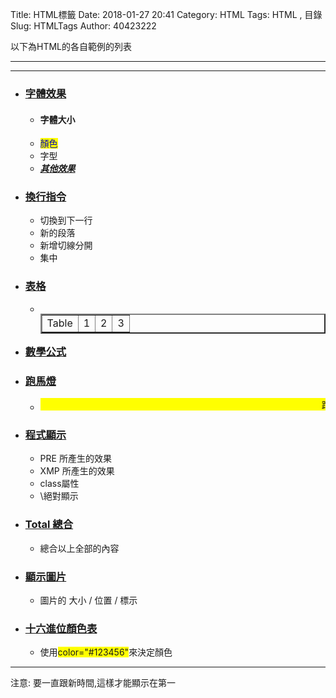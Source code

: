 Title: HTML標籤
Date: 2018-01-27 20:41
Category: HTML
Tags: HTML , 目錄
Slug: HTMLTags
Author: 40423222

以下為HTML的各自範例的列表

<!-- PELICAN_END_SUMMARY -->
<!-- 從2017springcd_hw複製過來 -->
<hr>

<!-- 20170608-20170923-20171112-20180127 -->

<hr>

<ul>
<li><h3> <a href="https://40423222.github.io/HTML/blog/Font.html"><b>字體效果</b></a></h3>
<ul>
<li><h4>字體大小</h4>
<li><span style="background-color: #ffff00"><font color="#RRGGBB">顏色</font></span>
<li><font face="標楷體">字型</font>
<li><b><i><u>其他效果</u></i></b>
</ul>
<li><h3> <a href="https://40423222.github.io/HTML/blog/Paragraphs.html"><b>換行指令</b></a></h3>
<ul>
<li>切換到下一行
<li>新的段落
<li>新增切線分開
<li>集中
</ul>
<li><h3> <a href="https://40423222.github.io/HTML/blog/Table.html"><b>表格</b></a></h3>
<ul>
<li><table border="2" width="15%" align="left">
<td align="center">Table</td>
<td align="center">1</td>
<td align="center">2</td>
<td align="center">3</td>
</table>
</ul>
<li><h3> <a href="https://40423222.github.io/HTML/blog/Formula.html"><b>數學公式</b></a></h3>
<li><h3> <a href="https://40423222.github.io/HTML/blog/ScrollingText.html"><b>跑馬燈</b></a></h3>
<ul>
<li><marquee direction=left  bgcolor="#ffff00" behavior=scroll    scrollamount=10 scrolldelay=100>跑馬燈 跑馬燈 跑馬燈 跑馬燈 跑馬燈 跑馬燈 跑馬燈 跑馬燈 跑馬燈 跑馬燈 跑馬燈 跑馬燈 跑馬燈 跑馬燈 跑馬燈 跑馬燈 跑馬燈 跑馬燈 跑馬燈 跑馬燈</marquee> 
</ul>
<li><h3> <a href="https://40423222.github.io/HTML/blog/ShowCode.html"><b>程式顯示</b></a></h3>
<ul>
<li>PRE 所產生的效果
<li>XMP 所產生的效果
<li>class屬性
<li>\絕對顯示
</ul>
<li><h3> <a href="https://40423222.github.io/HTML/blog/Total.html"><b>Total 總合</b></a></h3>
<ul>
<li>總合以上全部的內容
</ul>
<li><h3> <a href="https://40423222.github.io/HTML/blog/ShowImg.html"><b>顯示圖片</b></a></h3>
<ul>
<li>圖片的 大小 / 位置 / 標示
</ul>
<li><h3> <a href="https://40423222.github.io/HTML/blog/HexadecimalColorTable.html"><b>十六進位顏色表</b></a></h3>
<ul>
<li>使用<span style="background-color: #ffff00">color="#123456"</span>來決定顏色
</ul>
</ul>

<hr>

注意: 要一直跟新時間,這樣才能顯示在第一